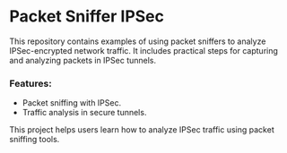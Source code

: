 # Packet Sniffer IPSec

This repository contains examples of using packet sniffers to analyze IPSec-encrypted network traffic. It includes practical steps for capturing and analyzing packets in IPSec tunnels.

### Features:
- Packet sniffing with IPSec.
- Traffic analysis in secure tunnels.

This project helps users learn how to analyze IPSec traffic using packet sniffing tools.

